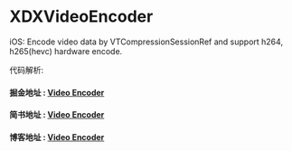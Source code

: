 # XDXVideoEncoder
iOS: Encode video data by VTCompressionSessionRef and support h264, h265(hevc) hardware encode.

代码解析:

#### 掘金地址     : [Video Encoder](https://juejin.im/post/5cea08a36fb9a07eab685ceb)
#### 简书地址     : [Video Encoder](https://www.jianshu.com/p/69d1151e48a0)
#### 博客地址     : [Video Encoder](https://xiaodongxie1024.github.io/2019/05/26/20190526_VideoEncoder/)
